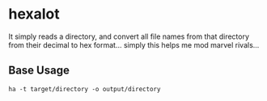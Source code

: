 # hexalot

It simply reads a directory, and convert all file names from that directory from their decimal to hex format... simply this helps me mod marvel rivals...

## Base Usage

`ha -t target/directory -o output/directory`
